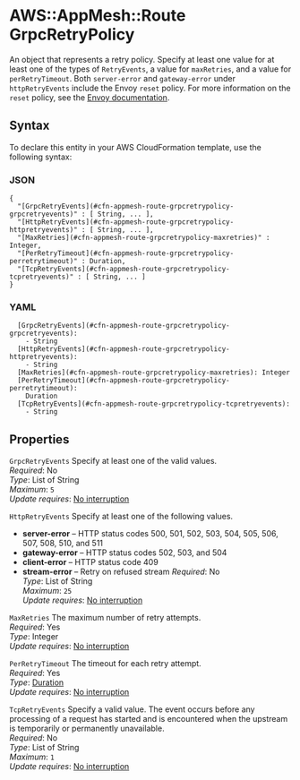 # AWS::AppMesh::Route GrpcRetryPolicy<a name="aws-properties-appmesh-route-grpcretrypolicy"></a>

An object that represents a retry policy\. Specify at least one value for at least one of the types of `RetryEvents`, a value for `maxRetries`, and a value for `perRetryTimeout`\. Both `server-error` and `gateway-error` under `httpRetryEvents` include the Envoy `reset` policy\. For more information on the `reset` policy, see the [Envoy documentation](https://www.envoyproxy.io/docs/envoy/latest/configuration/http/http_filters/router_filter#x-envoy-retry-on)\.

## Syntax<a name="aws-properties-appmesh-route-grpcretrypolicy-syntax"></a>

To declare this entity in your AWS CloudFormation template, use the following syntax:

### JSON<a name="aws-properties-appmesh-route-grpcretrypolicy-syntax.json"></a>

```
{
  "[GrpcRetryEvents](#cfn-appmesh-route-grpcretrypolicy-grpcretryevents)" : [ String, ... ],
  "[HttpRetryEvents](#cfn-appmesh-route-grpcretrypolicy-httpretryevents)" : [ String, ... ],
  "[MaxRetries](#cfn-appmesh-route-grpcretrypolicy-maxretries)" : Integer,
  "[PerRetryTimeout](#cfn-appmesh-route-grpcretrypolicy-perretrytimeout)" : Duration,
  "[TcpRetryEvents](#cfn-appmesh-route-grpcretrypolicy-tcpretryevents)" : [ String, ... ]
}
```

### YAML<a name="aws-properties-appmesh-route-grpcretrypolicy-syntax.yaml"></a>

```
  [GrpcRetryEvents](#cfn-appmesh-route-grpcretrypolicy-grpcretryevents):
    - String
  [HttpRetryEvents](#cfn-appmesh-route-grpcretrypolicy-httpretryevents):
    - String
  [MaxRetries](#cfn-appmesh-route-grpcretrypolicy-maxretries): Integer
  [PerRetryTimeout](#cfn-appmesh-route-grpcretrypolicy-perretrytimeout):
    Duration
  [TcpRetryEvents](#cfn-appmesh-route-grpcretrypolicy-tcpretryevents):
    - String
```

## Properties<a name="aws-properties-appmesh-route-grpcretrypolicy-properties"></a>

`GrpcRetryEvents` <a name="cfn-appmesh-route-grpcretrypolicy-grpcretryevents"></a>
Specify at least one of the valid values\.  
_Required_: No  
_Type_: List of String  
_Maximum_: `5`  
_Update requires_: [No interruption](https://docs.aws.amazon.com/AWSCloudFormation/latest/UserGuide/using-cfn-updating-stacks-update-behaviors.html#update-no-interrupt)

`HttpRetryEvents` <a name="cfn-appmesh-route-grpcretrypolicy-httpretryevents"></a>
Specify at least one of the following values\.

- **server\-error** – HTTP status codes 500, 501, 502, 503, 504, 505, 506, 507, 508, 510, and 511
- **gateway\-error** – HTTP status codes 502, 503, and 504
- **client\-error** – HTTP status code 409
- **stream\-error** – Retry on refused stream
  _Required_: No  
  _Type_: List of String  
  _Maximum_: `25`  
  _Update requires_: [No interruption](https://docs.aws.amazon.com/AWSCloudFormation/latest/UserGuide/using-cfn-updating-stacks-update-behaviors.html#update-no-interrupt)

`MaxRetries` <a name="cfn-appmesh-route-grpcretrypolicy-maxretries"></a>
The maximum number of retry attempts\.  
_Required_: Yes  
_Type_: Integer  
_Update requires_: [No interruption](https://docs.aws.amazon.com/AWSCloudFormation/latest/UserGuide/using-cfn-updating-stacks-update-behaviors.html#update-no-interrupt)

`PerRetryTimeout` <a name="cfn-appmesh-route-grpcretrypolicy-perretrytimeout"></a>
The timeout for each retry attempt\.  
_Required_: Yes  
_Type_: [Duration](aws-properties-appmesh-route-duration.md)  
_Update requires_: [No interruption](https://docs.aws.amazon.com/AWSCloudFormation/latest/UserGuide/using-cfn-updating-stacks-update-behaviors.html#update-no-interrupt)

`TcpRetryEvents` <a name="cfn-appmesh-route-grpcretrypolicy-tcpretryevents"></a>
Specify a valid value\. The event occurs before any processing of a request has started and is encountered when the upstream is temporarily or permanently unavailable\.  
_Required_: No  
_Type_: List of String  
_Maximum_: `1`  
_Update requires_: [No interruption](https://docs.aws.amazon.com/AWSCloudFormation/latest/UserGuide/using-cfn-updating-stacks-update-behaviors.html#update-no-interrupt)
